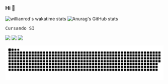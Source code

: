 ### Hi 👋
![willianrod's wakatime stats](https://github-readme-stats.vercel.app/api/wakatime?username=GustyLima&theme=radical)
![Anurag's GitHub stats](https://github-readme-stats.vercel.app/api/?username=GustyLima&show_icons=true&title_color=fff&icon_color=79ff97&text_color=9f9f9f&bg_color=151515)

<pre class="tab">
Cursando SI
</pre>
<div> 
  <a href="https://www.instagram.com/gustlimay/" target="_blank"><img src="https://img.shields.io/badge/-Instagram-%23E4405F?style=for-the-badge&logo=instagram&logoColor=white" target="_blank"></a>
  <a href = "mailto: gustlima203@gmail.com"><img src="https://img.shields.io/badge/-Gmail-%23333?style=for-the-badge&logo=gmail&logoColor=white" target="_blank"></a>
  <a href="******" target="_blank"><img src="https://img.shields.io/badge/-LinkedIn-%230077B5?style=for-the-badge&logo=linkedin&logoColor=white" target="_blank"></a> 
 
 ![Snake animation](https://github.com/GustyLima/GustyLima/blob/output/github-contribution-grid-snake.svg)
 
</div>
